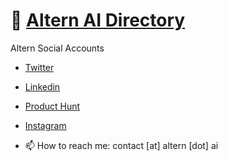 # 🤖 [Altern AI Directory](https://altern.ai/) 

Altern Social Accounts

- [Twitter](https://x.com/alternbits)
- [Linkedin](https://linkedin.com/company/alternhq)
- [Product Hunt](https://producthunt.com/products/altern)
- [Instagram](https://instagram.com/byaltern)

- 📫 How to reach me: contact [at] altern [dot] ai
